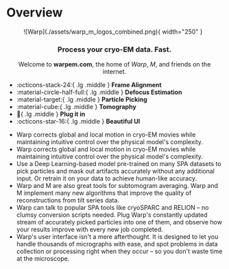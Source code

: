 # Overview

<figure markdown="span">
  ![Warp](./assets/warp_m_logos_combined.png){ width="250" }
  <figcaption></figcaption>
</figure>

<h3 style="text-align: center">
Process your cryo-EM data. Fast.
</h3>

<p style="text-align: center">
  Welcome to <b>warpem.com</b>, the home of <i>Warp</i>, <i>M</i>, and friends on the internet.
</p>


<div class="grid cards" markdown>

- :octicons-stack-24:{ .lg .middle } __Frame Alignment__
- :material-circle-half-full:{ .lg .middle } __Defocus Estimation__
- :material-target:{ .lg .middle } __Particle Picking__
- :material-cube:{ .lg .middle } __Tomography__
- :electric_plug:{ .lg .middle } __Plug it in__
- :octicons-star-16:{ .lg .middle } __Beautiful UI__

</div>

- Warp corrects global and local motion in cryo-EM movies while maintaining intuitive
  control over the physical model's complexity.
- Warp corrects global and local motion in cryo-EM movies while maintaining intuitive
  control over the physical model's complexity.
- Use a Deep Learning-based model pre-trained on many SPA datasets to pick particles and
  mask out artifacts accurately without any additional input. Or retrain it on your data
  to achieve human-like accuracy.
- Warp and M are also great tools for subtomogram averaging. Warp and M implement many
  new algorithms that improve the quality of reconstructions from tilt series data.
- Warp can talk to popular SPA tools like cryoSPARC and RELION – no clumsy conversion
  scripts needed. Plug Warp's constantly updated stream of accurately picked particles
  into one of them, and observe how your results improve with every new job completed.
- Warp's user interface isn't a mere afterthought. It is designed to let you handle
  thousands of micrographs with ease, and spot problems in data collection or processing
  right when they occur – so you don't waste time at the microscope.